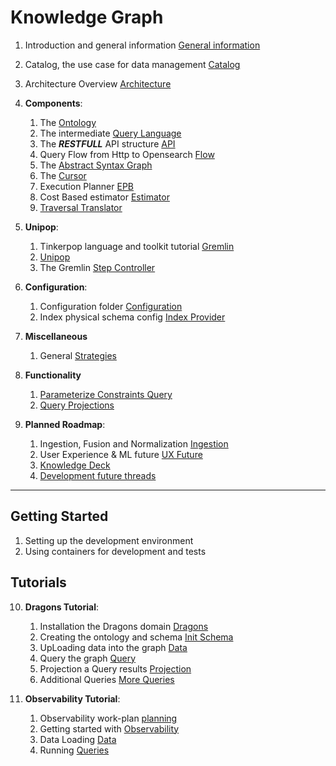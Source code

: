 # Knowledge Graph

1) Introduction and general information [General information](info/General.md)
2) Catalog, the use case for data management [Catalog](info/Catalog.md)
3) Architecture Overview [Architecture](info/Architecture.md)


4) **Components**:
   1) The [Ontology](info/components/Ontology.md) 
   2) The intermediate [Query Language](info/components/Query-language.md) 
   3) The **_RESTFULL_** API structure [API](info/components/Api.md) 
   4) Query Flow from Http to Opensearch [Flow](info/components/UnderstandingQueryFlow.md) 
   5) The [Abstract Syntax Graph](info/components/ASG-AbstractSyntaxGraph.md) 
   6) The [ Cursor ](info/components/Cursor.md) 
   7) Execution Planner [ EPB ](info/components/Execution-planner.md) 
   8) Cost Based estimator [ Estimator ](info/components/Cost-estimator.md) 
   9) [ Traversal Translator ](info/components/TraversalTranslator.md) 
 

5) **Unipop**:
   1) Tinkerpop language and toolkit tutorial [Gremlin](https://kelvinlawrence.net/book/Gremlin-Graph-Guide.html)
   1) [Unipop](info/components/Unipop.md)
   1) The Gremlin [Step Controller](info/components/UnipopStepController.md)


6) **Configuration**:
   1) Configuration folder [Configuration](info/components/Configuration.md)
   2) Index physical schema config [Index Provider](info/components/Index-provider.md)


7) **Miscellaneous**
   1) General [Strategies](info/components/StrategiesMechanisms.md)

8) **Functionality**
   1) [Parameterize Constraints Query](info/functionality/ParameterizedConstraints.md)
   2) [Query Projections](info/functionality/QueryResultProjection.md)

9) **Planned Roadmap**:
   1) Ingestion, Fusion and Normalization [Ingestion](info/roadmap/IngestionNormalization.md)
   2) User Experience & ML future [UX Future](info/roadmap/OpensearchGraph.md)
   3) [Knowledge Deck](info/KnowledgeGraphDeck.md)
   4) [Development future threads](info/roadmap/DevelopmentThreads.md)

---- 

## Getting Started
1) Setting up the development environment 
1) Using containers for development and tests 

## Tutorials
10) **Dragons Tutorial**:
     1) Installation the Dragons domain [Dragons](tutorial/sample/dragons/installation.md)
     2) Creating the ontology and schema [Init Schema](tutorial/sample/dragons/create-ontology.md)
     3) UpLoading data into the graph [Data](tutorial/sample/dragons/load-data.md)
     4) Query the graph [Query](tutorial/sample/dragons/query-the-data.md)
     5) Projection a Query results [Projection](tutorial/sample/dragons/projection-and-count.md)
     6) Additional Queries [More Queries](tutorial/sample/dragons/queries/Queries.md)
 

11) **Observability Tutorial**:
     1) Observability work-plan [planning](info/roadmap/ObservabilityIntegration.md) 
     2) Getting started with [Observability](tutorial/sample/observability/GettingStarted.md) 
     3) Data Loading [Data](tutorial/sample/observability/DataLoading.md) 
     3) Running [Queries](tutorial/sample/observability/Queries.md) 